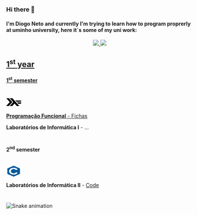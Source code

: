 ### Hi there 👋
#### I'm Diogo Neto and currently I'm trying to learn how to program proprerly at uminho university, here it´s some of my uni work:

<div align="center">
  <a href="https://github.com/diogorn">
  <img height="170em" src="https://github-readme-stats.vercel.app/api?username=diogorn&show_icons=true&theme=onedark&include_all_commits=true&count_private=true"/>
  <img height="170em" src="https://github-readme-stats.vercel.app/api/top-langs/?username=diogorn&layout=compact&langs_count=7&theme=onedark"/>
</div>
          
## 1<sup>st</sup> year 
#### 1<sup>st</sup> semester 
<div style="display: inline_block"><br>
  <img align="center" alt="Dioho-hs" height="30" width="40" src="https://raw.githubusercontent.com/devicons/devicon/master/icons/haskell/haskell-plain.svg">
</div>
          
**Programação Funcional** - [Fichas](https://github.com/diogorn/Programacao-Funcional/tree/main/Fichas)
 
          
**Laboratórios de Informática I** - ...

#
          
#### 2<sup>nd</sup> semester           
<div style="display: inline_block"><br> 
  <img align="center" alt="Diogo-C" height="30" width="40" src="https://raw.githubusercontent.com/devicons/devicon/master/icons/c/c-plain.svg">
</div>
          
**Laboratórios de Informática II** - [Code](https://github.com/diogorn/CCPL3G04)
  
# 

 
  ![Snake animation](https://github.com/diogorn/diogorn/blob/output/github-contribution-grid-snake.svg)
 
</div>
